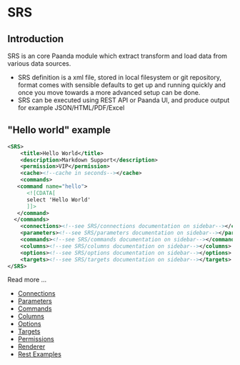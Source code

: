 # SRS

## Introduction

SRS is an core Paanda module  which extract transform and load data from various data sources.

- SRS definition is a xml file, stored in local filesystem or git repository,  format comes with sensible defaults to get up and running quickly and once you move towards a more advanced setup can be done.
- SRS can be executed using REST API or  Paanda UI,   and produce output for example JSON/HTML/PDF/Excel 

## "Hello world" example
 
``` xml
<SRS>
    <title>Hello World</title>
    <description>Markdown Support</description>
    <permission>VIP</permission>
    <cache><!--cache in seconds--></cache>
    <commands>
   <command name="hello">
      <![CDATA[
      select 'Hello World'
      ]]>
   </command>
  </commands>  
    <connections><!--see SRS/connections documentation on sidebar--></connections>
    <parameters><!--see SRS/parameters documentation on sidebar--></parameters>
    <commands><!--see SRS/commands documentation on sidebar--></commands>
    <columns><!--see SRS/columns documentation on sidebar--></columns>
    <options><!--see SRS/options documentation on sidebar--></options>
    <targets><!--see SRS/targets documentation on sidebar--></targets>
</SRS>

```

Read more ...

- [Connections](/02-connections.md)  
- [Parameters](/03-Parameters.md)  
- [Commands](/04-commands.md)  
- [Columns](/05-columns.md)  
- [Options](/06-options.md)  
- [Targets](/08-targets.md)
- [Permissions](/09-permissions.md)
- [Renderer](/11-renderer.md)
- [Rest Examples](/12-rest-examples.md)
